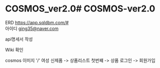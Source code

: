 # COSMOS_ver2.0# COSMOS-ver2.0

ERD 
https://app.sqldbm.com/#  
아이디 ging35@naver.com


api명세서 작성

Wiki 확인

cosmos 이미지 '/'
여성 신제품 -> 상품리스트 첫번쨰 -> 상품
로그인 -> 회원가입
